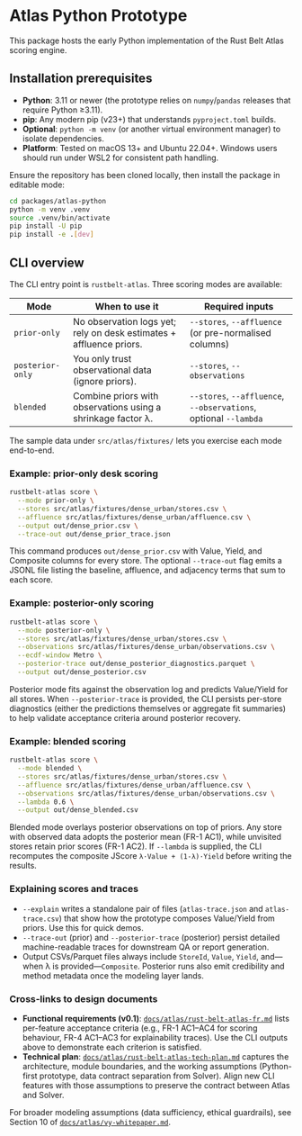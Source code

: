 # Atlas Python Prototype

This package hosts the early Python implementation of the Rust Belt Atlas scoring engine.

## Installation prerequisites

- **Python**: 3.11 or newer (the prototype relies on `numpy`/`pandas` releases that require Python ≥3.11).
- **pip**: Any modern pip (v23+) that understands `pyproject.toml` builds.
- **Optional**: `python -m venv` (or another virtual environment manager) to isolate dependencies.
- **Platform**: Tested on macOS 13+ and Ubuntu 22.04+. Windows users should run under WSL2 for consistent path handling.

Ensure the repository has been cloned locally, then install the package in editable mode:

```bash
cd packages/atlas-python
python -m venv .venv
source .venv/bin/activate
pip install -U pip
pip install -e .[dev]
```

## CLI overview

The CLI entry point is `rustbelt-atlas`. Three scoring modes are available:

| Mode | When to use it | Required inputs |
|------|----------------|-----------------|
| `prior-only` | No observation logs yet; rely on desk estimates + affluence priors. | `--stores`, `--affluence` (or pre-normalised columns) |
| `posterior-only` | You only trust observational data (ignore priors). | `--stores`, `--observations` |
| `blended` | Combine priors with observations using a shrinkage factor λ. | `--stores`, `--affluence`, `--observations`, optional `--lambda` |

The sample data under `src/atlas/fixtures/` lets you exercise each mode end-to-end.

### Example: prior-only desk scoring

```bash
rustbelt-atlas score \
  --mode prior-only \
  --stores src/atlas/fixtures/dense_urban/stores.csv \
  --affluence src/atlas/fixtures/dense_urban/affluence.csv \
  --output out/dense_prior.csv \
  --trace-out out/dense_prior_trace.json
```

This command produces `out/dense_prior.csv` with Value, Yield, and Composite columns for every store. The optional `--trace-out` flag emits a JSONL file listing the baseline, affluence, and adjacency terms that sum to each score.

### Example: posterior-only scoring

```bash
rustbelt-atlas score \
  --mode posterior-only \
  --stores src/atlas/fixtures/dense_urban/stores.csv \
  --observations src/atlas/fixtures/dense_urban/observations.csv \
  --ecdf-window Metro \
  --posterior-trace out/dense_posterior_diagnostics.parquet \
  --output out/dense_posterior.csv
```

Posterior mode fits against the observation log and predicts Value/Yield for all stores. When `--posterior-trace` is provided, the CLI persists per-store diagnostics (either the predictions themselves or aggregate fit summaries) to help validate acceptance criteria around posterior recovery.

### Example: blended scoring

```bash
rustbelt-atlas score \
  --mode blended \
  --stores src/atlas/fixtures/dense_urban/stores.csv \
  --affluence src/atlas/fixtures/dense_urban/affluence.csv \
  --observations src/atlas/fixtures/dense_urban/observations.csv \
  --lambda 0.6 \
  --output out/dense_blended.csv
```

Blended mode overlays posterior observations on top of priors. Any store with observed data adopts the posterior mean (FR-1 AC1), while unvisited stores retain prior scores (FR-1 AC2). If `--lambda` is supplied, the CLI recomputes the composite JScore `λ·Value + (1-λ)·Yield` before writing the results.

### Explaining scores and traces

- `--explain` writes a standalone pair of files (`atlas-trace.json` and `atlas-trace.csv`) that show how the prototype composes Value/Yield from priors. Use this for quick demos.
- `--trace-out` (prior) and `--posterior-trace` (posterior) persist detailed machine-readable traces for downstream QA or report generation.
- Output CSVs/Parquet files always include `StoreId`, `Value`, `Yield`, and—when λ is provided—`Composite`. Posterior runs also emit credibility and method metadata once the modeling layer lands.

### Cross-links to design documents

- **Functional requirements (v0.1)**: [`docs/atlas/rust-belt-atlas-fr.md`](../../docs/atlas/rust-belt-atlas-fr.md) lists per-feature acceptance criteria (e.g., FR-1 AC1–AC4 for scoring behaviour, FR-4 AC1–AC3 for explainability traces). Use the CLI outputs above to demonstrate each criterion is satisfied.
- **Technical plan**: [`docs/atlas/rust-belt-atlas-tech-plan.md`](../../docs/atlas/rust-belt-atlas-tech-plan.md) captures the architecture, module boundaries, and the working assumptions (Python-first prototype, data contract separation from Solver). Align new CLI features with those assumptions to preserve the contract between Atlas and Solver.

For broader modeling assumptions (data sufficiency, ethical guardrails), see Section 10 of [`docs/atlas/vy-whitepaper.md`](../../docs/atlas/vy-whitepaper.md).

